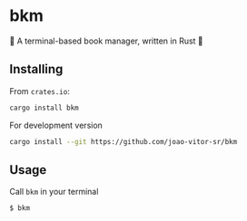 # bkm
📕 A terminal-based book manager, written in Rust 🦀

## Installing
From `crates.io`:

```sh
cargo install bkm
```

For development version

```sh
cargo install --git https://github.com/joao-vitor-sr/bkm
```

## Usage

Call `bkm` in your terminal 

```sh
$ bkm
```
